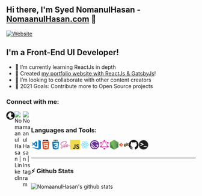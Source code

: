## Hi there, I'm Syed NomanulHasan - [NomaanulHasan.com][website] 👋

[![Website](https://img.shields.io/website?label=NomaanulHasan.com&style=for-the-badge&url=https%3A%2F%2Fnomaanulhasan.com)](https://nomaanulhasan.com)
<!-- [![Twitter Follow](https://img.shields.io/twitter/follow/NomaanulHasan?color=1DA1F2&logo=twitter&style=for-the-badge)](https://twitter.com/intent/follow?original_referer=https%3A%2F%2Fgithub.com%2FNomaanulHasan&screen_name=NomaanulHasan) -->

## I'm a Front-End UI Developer!

- 🌱 I’m currently learning ReactJs in depth
- 🔭 Created [my portfolio website with ReactJs & GatsbyJs][website]!
- 👯 I’m looking to collaborate with other content creators
- 🥅 2021 Goals: Contribute more to Open Source projects


### Connect with me:

[<img align="left" alt="NomaanulHasan.com" width="22px" src="https://raw.githubusercontent.com/iconic/open-iconic/master/svg/globe.svg" />][website]
<!-- [<img align="left" alt="NomaanulHasan | YouTube" width="22px" src="https://cdn.jsdelivr.net/npm/simple-icons@v3/icons/youtube.svg" />][youtube] -->
[<img align="left" alt="NomaanulHasan | LinkedIn" width="22px" src="https://cdn.jsdelivr.net/npm/simple-icons@v3/icons/linkedin.svg" />][linkedin]
[<img align="left" alt="NomaanulHasan | Instagram" width="22px" src="https://cdn.jsdelivr.net/npm/simple-icons@v3/icons/instagram.svg" />][instagram]
<!-- [<img align="left" alt="NomaanulHasan | Twitter" width="22px" src="https://cdn.jsdelivr.net/npm/simple-icons@v3/icons/twitter.svg" />][twitter] -->

<br />

### Languages and Tools:

<img align="left" alt="Visual Studio Code" width="26px" src="https://raw.githubusercontent.com/github/explore/80688e429a7d4ef2fca1e82350fe8e3517d3494d/topics/visual-studio-code/visual-studio-code.png" /><!--[] [webdevplaylist]-->
<img align="left" alt="HTML5" width="26px" src="https://raw.githubusercontent.com/github/explore/80688e429a7d4ef2fca1e82350fe8e3517d3494d/topics/html/html.png" /><!--[webdevplaylist]-->
<img align="left" alt="CSS3" width="26px" src="https://raw.githubusercontent.com/github/explore/80688e429a7d4ef2fca1e82350fe8e3517d3494d/topics/css/css.png" /><!--[cssplaylist]-->
<img align="left" alt="Sass" width="26px" src="https://raw.githubusercontent.com/github/explore/80688e429a7d4ef2fca1e82350fe8e3517d3494d/topics/sass/sass.png" /><!--[cssplaylist]-->
<img align="left" alt="JavaScript" width="26px" src="https://raw.githubusercontent.com/github/explore/80688e429a7d4ef2fca1e82350fe8e3517d3494d/topics/javascript/javascript.png" /><!--[jsplaylist]-->
<img align="left" alt="React" width="26px" src="https://raw.githubusercontent.com/github/explore/80688e429a7d4ef2fca1e82350fe8e3517d3494d/topics/react/react.png" /><!--[reactplaylist]-->
<img align="left" alt="Gatsby" width="26px" src="https://raw.githubusercontent.com/github/explore/e94815998e4e0713912fed477a1f346ec04c3da2/topics/gatsby/gatsby.png" /><!--[webdevplaylist]-->
<img align="left" alt="GraphQL" width="26px" src="https://raw.githubusercontent.com/github/explore/80688e429a7d4ef2fca1e82350fe8e3517d3494d/topics/graphql/graphql.png" /><!--[webdevplaylist]-->
<img align="left" alt="Node.js" width="26px" src="https://raw.githubusercontent.com/github/explore/80688e429a7d4ef2fca1e82350fe8e3517d3494d/topics/nodejs/nodejs.png" /><!--[webdevplaylist]-->
<img align="left" alt="Git" width="26px" src="https://raw.githubusercontent.com/github/explore/80688e429a7d4ef2fca1e82350fe8e3517d3494d/topics/git/git.png" /><!--[webdevplaylist]-->
<img align="left" alt="GitHub" width="26px" src="https://raw.githubusercontent.com/github/explore/78df643247d429f6cc873026c0622819ad797942/topics/github/github.png" /><!--[webdevplaylist]-->
<img align="left" alt="Terminal" width="26px" src="https://raw.githubusercontent.com/github/explore/80688e429a7d4ef2fca1e82350fe8e3517d3494d/topics/terminal/terminal.png" /><!--[webdevplaylist]-->

<br />
<br />

---


### :zap: Github Stats
  
![NomaanulHasan's github stats](https://github-readme-stats.vercel.app/api?username=nomaanulhasan&show_icons=true)

[website]: https://NomaanulHasan.com
[twitter]: https://twitter.com/NomaanulHasan
<!-- [youtube]: https://youtube.com/NomaanulHasan -->
[instagram]: https://instagram.com/NomaanulHasan
[linkedin]: https://linkedin.com/in/NomaanulHasan
<!-- [webdevplaylist]: https://www.youtube.com/playlist?list=PLkwxH9e_vrAJ0WbEsFA9W3I1W-g_BTsbt
[jsplaylist]: https://www.youtube.com/playlist?list=PLkwxH9e_vrALRJKu7wfXby3MKeflhTu6B
[cssplaylist]: https://www.youtube.com/playlist?list=PLkwxH9e_vrALSdvZuEh6gqQdmDoDIoqz4
[reactplaylist]: https://www.youtube.com/playlist?list=PLkwxH9e_vrAK4TdffpxKY3QGyHCpxFcQ0 -->
